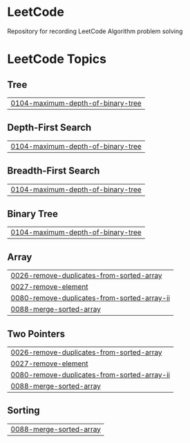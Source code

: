 # LeetCode
Repository for recording LeetCode Algorithm problem solving

<!---LeetCode Topics Start-->
# LeetCode Topics
## Tree
|  |
| ------- |
| [0104-maximum-depth-of-binary-tree](https://github.com/andy3400/LeetCode/tree/master/0104-maximum-depth-of-binary-tree) |
## Depth-First Search
|  |
| ------- |
| [0104-maximum-depth-of-binary-tree](https://github.com/andy3400/LeetCode/tree/master/0104-maximum-depth-of-binary-tree) |
## Breadth-First Search
|  |
| ------- |
| [0104-maximum-depth-of-binary-tree](https://github.com/andy3400/LeetCode/tree/master/0104-maximum-depth-of-binary-tree) |
## Binary Tree
|  |
| ------- |
| [0104-maximum-depth-of-binary-tree](https://github.com/andy3400/LeetCode/tree/master/0104-maximum-depth-of-binary-tree) |
## Array
|  |
| ------- |
| [0026-remove-duplicates-from-sorted-array](https://github.com/andy3400/LeetCode/tree/master/0026-remove-duplicates-from-sorted-array) |
| [0027-remove-element](https://github.com/andy3400/LeetCode/tree/master/0027-remove-element) |
| [0080-remove-duplicates-from-sorted-array-ii](https://github.com/andy3400/LeetCode/tree/master/0080-remove-duplicates-from-sorted-array-ii) |
| [0088-merge-sorted-array](https://github.com/andy3400/LeetCode/tree/master/0088-merge-sorted-array) |
## Two Pointers
|  |
| ------- |
| [0026-remove-duplicates-from-sorted-array](https://github.com/andy3400/LeetCode/tree/master/0026-remove-duplicates-from-sorted-array) |
| [0027-remove-element](https://github.com/andy3400/LeetCode/tree/master/0027-remove-element) |
| [0080-remove-duplicates-from-sorted-array-ii](https://github.com/andy3400/LeetCode/tree/master/0080-remove-duplicates-from-sorted-array-ii) |
| [0088-merge-sorted-array](https://github.com/andy3400/LeetCode/tree/master/0088-merge-sorted-array) |
## Sorting
|  |
| ------- |
| [0088-merge-sorted-array](https://github.com/andy3400/LeetCode/tree/master/0088-merge-sorted-array) |
<!---LeetCode Topics End-->